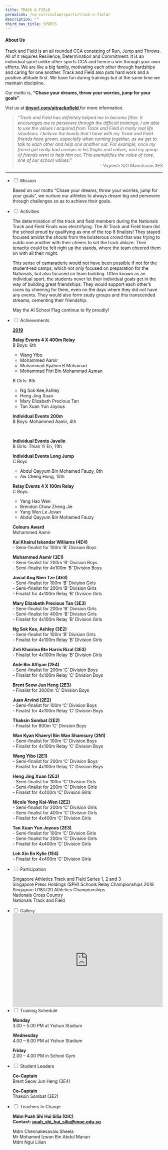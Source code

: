 ```yaml
---
title: TRACK & FIELD
permalink: /co-curriculum/sports/track-n-field/
description: ""
third_nav_title: SPORTS
---
```

<h4><strong>About Us</strong></h4>
<p>Track and Field is an all rounded CCA consisting of Run, Jump and Throws. All of it requires Resilience, Determination and Commitment. It is an individual sport unlike other sports CCA and hence u win through your own efforts. We are like a big family, motivating each other through hardships and caring for one another. Track and Field also puts hard work and a positive attitude first. We have fun during trainings but at the same time we maintain discipline.&nbsp;</p>
<p>Our motto is,&nbsp;<strong>&ldquo;Chase your dreams, throw your worries, jump for your goals&rdquo;</strong>.&nbsp;</p>
<p>Vist us at&nbsp;<a href="https://sites.google.com/a/moe.edu.sg/aisstrackandfield/" target="_blank" rel="noopener"><strong><u>tinyurl.com/aitracknfield</u></strong>&nbsp;</a>for more information.</p>
<blockquote>
<div><em>"Track and Field has definitely helped me to become fitter. It encourages me to persevere through the difficult trainings. I am able to use the values I acquired from Track and Field in many real life situations. I believe the bonds that I have with my Track and Field friends have grown, especially when running together, as we get to talk to each other and help one another out. For example, once my friend got really bad cramps in his thighs and calves, and my group of friends went to help him out. This exemplifies the value of care, one of our school values."</em></div>
<div style="text-align: right;">- Vignesh S/O Manoharan 3E3</div>
</blockquote>
<hr>
<ul class="jekyllcodex_accordion">
<li><input id="accordion1" type="checkbox" /> <label for="accordion1">Mission</label>
<div>
<p>Based on our motto &ldquo;Chase your dreams, throw your worries, jump for your goals&rdquo;, we nurture our athletes to always dream big and persevere through challenges so as to achieve their goals.</p>
</div>
</li>
<li><input id="accordion2" type="checkbox" /> <label for="accordion2">Activities</label>
<div>
<p>The determination of the track and field members during the Nationals Track and Field Finals was electrifying. The AI Track and Field team did the school proud by qualifying as one of the top 8 finalists! They stayed focused amidst the shouts from the boisterous crowd that was trying to outdo one another with their cheers to set the track ablaze. Their tenacity could be felt right up the stands, where the team cheered them on with all their might.</p>
<p>This sense of camaraderie would not have been possible if not for the student-led camps, which not only focused on preparation for the Nationals, but also focused on team building. Often known as an individual sport, the students never let their individual goals get in the way of building great friendships. They would support each other&rsquo;s races by cheering for them, even on the days where they did not have any events. They would also form study groups and this transcended streams, cementing their friendship.</p>
<p>May the AI School Flag continue to fly proudly!&nbsp;</p>
</div>
</li>
<li><input id="accordion3" type="checkbox" /> <label for="accordion3">Achievements</label>
<div>
<p><u><strong>2019</strong></u></p>
<p><strong>Relay Events 4 X 400m Relay<br /></strong>B Boys: 6th</p>
<ul>
<li>Wang Yibo</li>
<li>Mohammed Aamir</li>
<li>Muhammad Syahmi B Mohamad&nbsp;</li>
<li>Mohammad Fitri Bin Mohammad Azman</li>
</ul>
<p>B Girls: 8th</p>
<ul>
<li>Ng Sok Kee,Ashley</li>
<li>Heng Jing Xuan</li>
<li>Mary Elizabeth Precious Tan</li>
<li>Tan Xuan Yun Joyous</li>
</ul>
<p><strong>Individual Events 200m<br /></strong>B Boys: Mohammed Aamir, 4th</p>
<p>&nbsp;</p>
<p><strong>Individual Events Javelin<br /></strong>B Girls: Thian Yi En, 11th</p>
<p><strong>Individual Events Long Jump</strong><br />C Boys&nbsp;</p>
<ul>
<li>Abdul Qayyum Bin Mohamed Fauzy, 8th</li>
<li>Aw Cheng Hong, 15th</li>
</ul>
<p><strong>Relay Events 4 X 100m Relay<br /></strong>C Boys:&nbsp;</p>
<ul>
<li>Yang Hao Wen</li>
<li>Brendon Chow Zheng Jie</li>
<li>Yang Wen Le Jovan</li>
<li>Abdul Qayyum Bin Mohamed Fauzy</li>
</ul>
<p><strong>Colours Award<br /></strong>Mohammed Aamir</p>
<p><strong>Kai Khairul Iskandar Williams (4E4)<br /></strong>- Semi-finalist for 100m &lsquo;B&rsquo; Division Boys</p>
<p><strong>Mohammed Aamir (3E1)<br /></strong>- Semi-finalist for 200m &lsquo;B&rsquo; Division Boys<br />- Semi-finalist for 4x100m &lsquo;B&rsquo; Division Boys</p>
<p><strong>Jovial Ang Nien Tze (4E3)<br /></strong>- Semi-finalist for 100m &lsquo;B&rsquo; Division Girls<br />- Semi-finalist for 200m &lsquo;B&rsquo; Division Girls<br />- Finalist for 4x100m Relay &lsquo;B&rsquo; Division Girls</p>
<p><strong>Mary Elizabeth Precious Tan (3E3)<br /></strong>- Semi-finalist for 200m &lsquo;B&rsquo; Division Girls<br />- Semi-finalist for 400m &lsquo;B&rsquo; Division Girls<br />- Finalist for 4x100m Relay &lsquo;B&rsquo; Division Girls</p>
<p><strong>Ng Sok Kee, Ashley (3E2)<br /></strong>- Semi-finalist for 100m &lsquo;B&rsquo; Division Girls<br />- Finalist for 4x100m Relay &lsquo;B&rsquo; Division Girls</p>
<p><strong>Zeti Khairina Bte Harris Rizal (3E3)<br /></strong>- Finalist for 4x100m Relay &lsquo;B&rsquo; Division Girls</p>
<p><strong>Aide Bin Alfiyan (2E4)<br /></strong>- Semi-finalist for 200m &lsquo;C&rsquo; Division Boys<br />- Finalist for 4x100m Relay &lsquo;C&rsquo; Division Boys</p>
<p><strong>Brent Seow Jun Heng (2E3)<br /></strong>- Finalist for 3000m &lsquo;C&rsquo; Division Boys</p>
<p><strong>Juan Arvind (2E2)<br /></strong>- Semi-finalist for 100m &lsquo;C&rsquo; Division Boys<br />- Finalist for 4x100m Relay &lsquo;C&rsquo; Division Boys</p>
<p><strong>Thaksin Sombat (2E2)<br /></strong>- Finalist for 800m &lsquo;C&rsquo; Division Boys</p>
<p><strong>Wan Kyan Khaeryl Bin Wan Shamsury (2N1)<br /></strong>- Semi-finalist for 100m &lsquo;C&rsquo; Division Boys<br />- Finalist for 4x100m Relay &lsquo;C&rsquo; Division Boys</p>
<p><strong>Wang Yibo (2E1)<br /></strong>- Semi-finalist for 200m &lsquo;C&rsquo; Division Boys<br />- Finalist for 4x100m Relay &lsquo;C&rsquo; Division Boys</p>
<p><strong>Heng Jing Xuan (2E3)<br /></strong>- Semi-finalist for 100m &lsquo;C&rsquo; Division Girls<br />- Semi-finalist for 200m &lsquo;C&rsquo; Division Girls<br />- Finalist for 4x400m &lsquo;C&rsquo; Division Girls</p>
<p><strong>Nicole Yong Kai-Wen (2E2)<br /></strong>- Semi-finalist for 200m &lsquo;C&rsquo; Division Girls<br />- Semi-finalist for 400m &lsquo;C&rsquo; Division Girls<br />- Finalist for 4x400m &lsquo;C&rsquo; Division Girls</p>
<p><strong>Tan Xuan Yun Joyous (2E3)<br /></strong>- Semi-finalist for 100m &lsquo;C&rsquo; Division Girls<br />- Semi-finalist for 200m &lsquo;C&rsquo; Division Girls<br />- Finalist for 4x400m &lsquo;C&rsquo; Division Girls</p>
<p><strong>Loh Xin En Kylie (1E4)<br /></strong>- Finalist for 4x400m &lsquo;C&rsquo; Division Girls</p>
</div>
</li>
<li><input id="accordion4" type="checkbox" /> <label for="accordion4">Participation</label>
<div>
<p>Singapore Athletics Track and Field Series 1, 2 and 3<br />Singapore Press Holdings (SPH) Schools Relay Championships 2018<br />Singapore U18/U20 Athletics Championships<br />Nationals Cross Country<br />Nationals Track and Field</p>
</div>
</li>
<li><input id="accordion5" type="checkbox" /> <label for="accordion5">Gallery</label>
<div>
<iframe src="https://docs.google.com/presentation/d/e/2PACX-1vRj2UUGSiG5UD6BuTFzlH2Y-e6VF_JjEHFH5ad3LhsWGRWDK60eW5MAxtzdUEybkW9Glv9KtkzPdqA9/embed?start=false&loop=false&delayms=5000" frameborder="0" width="480" height="299" allowfullscreen="true"></iframe>
</div>
</li>
<li><input id="accordion6" type="checkbox" /> <label for="accordion6">Training Schedule</label>
<div>
<p><strong>Monday<br /></strong>3.00 &ndash; 5.00 PM at Yishun Stadium</p>
<p><strong>Wednesday<br /></strong>4.00 &ndash; 6.00 PM at Yishun Stadium&nbsp;</p>
<p><strong>Friday<br /></strong>2.00 &ndash; 4.00 PM in School Gym</p>
</div>
</li>
<li><input id="accordion7" type="checkbox" /> <label for="accordion7">Student Leaders</label>
<div>
<p><strong>Co-Captain<br /></strong>Brent Seow Jun Heng (3E4)</p>
<p><strong>Co-Captain<br /></strong>Thaksin Sombat (3E2)</p>
</div>
</li>
<li><input id="accordion8" type="checkbox" /> <label for="accordion8">Teachers In Charge</label>
<div>
<p><strong>Mdm Puah Shi Hui Silia&nbsp;</strong><strong>(OIC)<br /></strong><strong>Contact:&nbsp;<a href="mailto:puah_shi_hui_silia@moe.edu.sg" target="">puah_shi_hui_silia@moe.edu.sg</a></strong></p>
<p>Mdm Chennakesavalu Sheela<br />Mr Mohamed Izwan Bin Abdul Manan<br />Mdm Ngui Lilian</p>
</div>
</li>
</ul>